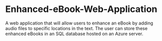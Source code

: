 # Enhanced-eBook-Web-Application
A web application that will allow users to enhance an eBook by adding audio files to specific locations in the text. The user can store these enhanced eBooks in an SQL database hosted on an Azure server.
